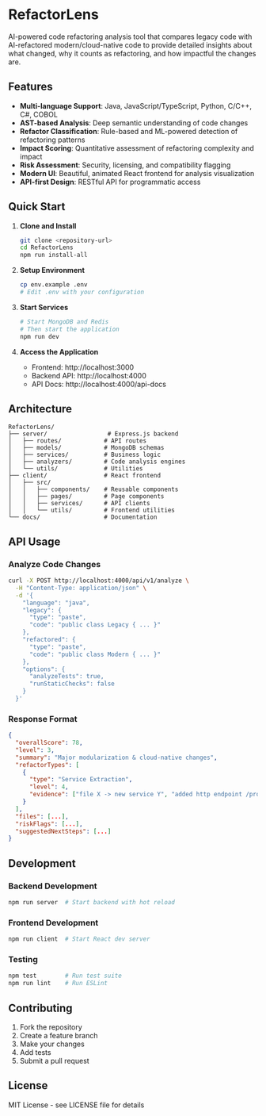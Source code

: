 # RefactorLens

AI-powered code refactoring analysis tool that compares legacy code with AI-refactored modern/cloud-native code to provide detailed insights about what changed, why it counts as refactoring, and how impactful the changes are.

## Features

- **Multi-language Support**: Java, JavaScript/TypeScript, Python, C/C++, C#, COBOL
- **AST-based Analysis**: Deep semantic understanding of code changes
- **Refactor Classification**: Rule-based and ML-powered detection of refactoring patterns
- **Impact Scoring**: Quantitative assessment of refactoring complexity and impact
- **Risk Assessment**: Security, licensing, and compatibility flagging
- **Modern UI**: Beautiful, animated React frontend for analysis visualization
- **API-first Design**: RESTful API for programmatic access

## Quick Start

1. **Clone and Install**
   ```bash
   git clone <repository-url>
   cd RefactorLens
   npm run install-all
   ```

2. **Setup Environment**
   ```bash
   cp env.example .env
   # Edit .env with your configuration
   ```

3. **Start Services**
   ```bash
   # Start MongoDB and Redis
   # Then start the application
   npm run dev
   ```

4. **Access the Application**
   - Frontend: http://localhost:3000
   - Backend API: http://localhost:4000
   - API Docs: http://localhost:4000/api-docs

## Architecture

```
RefactorLens/
├── server/                 # Express.js backend
│   ├── routes/            # API routes
│   ├── models/            # MongoDB schemas
│   ├── services/          # Business logic
│   ├── analyzers/         # Code analysis engines
│   └── utils/             # Utilities
├── client/                # React frontend
│   ├── src/
│   │   ├── components/    # Reusable components
│   │   ├── pages/         # Page components
│   │   ├── services/      # API clients
│   │   └── utils/         # Frontend utilities
└── docs/                  # Documentation
```

## API Usage

### Analyze Code Changes

```bash
curl -X POST http://localhost:4000/api/v1/analyze \
  -H "Content-Type: application/json" \
  -d '{
    "language": "java",
    "legacy": {
      "type": "paste",
      "code": "public class Legacy { ... }"
    },
    "refactored": {
      "type": "paste", 
      "code": "public class Modern { ... }"
    },
    "options": {
      "analyzeTests": true,
      "runStaticChecks": false
    }
  }'
```

### Response Format

```json
{
  "overallScore": 78,
  "level": 3,
  "summary": "Major modularization & cloud-native changes",
  "refactorTypes": [
    {
      "type": "Service Extraction",
      "level": 4,
      "evidence": ["file X -> new service Y", "added http endpoint /process"]
    }
  ],
  "files": [...],
  "riskFlags": [...],
  "suggestedNextSteps": [...]
}
```

## Development

### Backend Development
```bash
npm run server  # Start backend with hot reload
```

### Frontend Development  
```bash
npm run client  # Start React dev server
```

### Testing
```bash
npm test        # Run test suite
npm run lint    # Run ESLint
```

## Contributing

1. Fork the repository
2. Create a feature branch
3. Make your changes
4. Add tests
5. Submit a pull request

## License

MIT License - see LICENSE file for details
